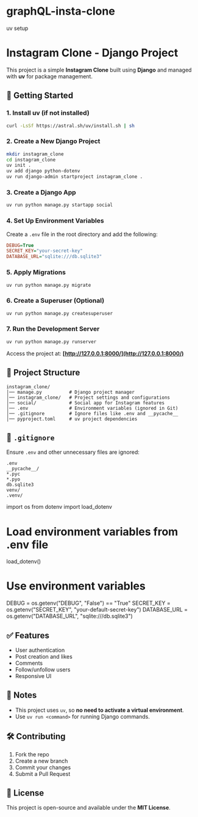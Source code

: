 # graphQL-insta-clone

uv setup

# Instagram Clone - Django Project

This project is a simple **Instagram Clone** built using **Django** and managed with **uv** for package management.

## 🚀 Getting Started

### **1. Install uv (if not installed)**

```bash
curl -LsSf https://astral.sh/uv/install.sh | sh
```

### **2. Create a New Django Project**

```bash
mkdir instagram_clone
cd instagram_clone
uv init .
uv add django python-dotenv
uv run django-admin startproject instagram_clone .
```

### **3. Create a Django App**

```bash
uv run python manage.py startapp social
```

### **4. Set Up Environment Variables**

Create a `.env` file in the root directory and add the following:

```ini
DEBUG=True
SECRET_KEY="your-secret-key"
DATABASE_URL="sqlite:///db.sqlite3"
```

### **5. Apply Migrations**

```bash
uv run python manage.py migrate
```

### **6. Create a Superuser (Optional)**

```bash
uv run python manage.py createsuperuser
```

### **7. Run the Development Server**

```bash
uv run python manage.py runserver
```

Access the project at: **[http://127.0.0.1:8000/](http://127.0.0.1:8000/)**

## 📂 Project Structure

```
instagram_clone/
│── manage.py          # Django project manager
│── instagram_clone/   # Project settings and configurations
│── social/            # Social app for Instagram features
│── .env               # Environment variables (ignored in Git)
│── .gitignore         # Ignore files like .env and __pycache__
│── pyproject.toml     # uv project dependencies
```

## 📜 `.gitignore`

Ensure `.env` and other unnecessary files are ignored:

```
.env
__pycache__/
*.pyc
*.pyo
db.sqlite3
venv/
.venv/
```

import os
from dotenv import load_dotenv

# Load environment variables from .env file
load_dotenv()

# Use environment variables
DEBUG = os.getenv("DEBUG", "False") == "True"
SECRET_KEY = os.getenv("SECRET_KEY", "your-default-secret-key")
DATABASE_URL = os.getenv("DATABASE_URL", "sqlite:///db.sqlite3")


## ✅ Features

- User authentication
- Post creation and likes
- Comments
- Follow/unfollow users
- Responsive UI

## 📌 Notes

- This project uses `uv`, so **no need to activate a virtual environment**.
- Use `uv run <command>` for running Django commands.

## 🛠️ Contributing

1. Fork the repo
2. Create a new branch
3. Commit your changes
4. Submit a Pull Request

## 📝 License

This project is open-source and available under the **MIT License**.





